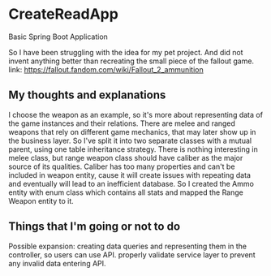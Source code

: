 # CreateReadApp
Basic Spring Boot Application


So I have been struggling with the idea for my pet project. And did not invent anything better than recreating the small piece of the fallout game.
link: https://fallout.fandom.com/wiki/Fallout_2_ammunition

My thoughts and explanations
--------------------
I choose the weapon as an example, so it's more about representing data of the game instances and their relations. There are melee and ranged weapons that rely on different game mechanics, that may later show up in the business layer. So I've split it into two separate classes with a mutual parent, using one table inheritance strategy. There is nothing interesting in melee class, but range weapon class should have caliber as the major source of its qualities. Caliber has too many properties and can't be included in weapon entity, cause it will create issues with repeating data and eventually will lead to an inefficient database. So I created the Ammo entity with enum class which contains all stats and mapped the Range Weapon entity to it.

Things that I'm going or not to do
--------------------
Possible expansion:
creating data queries and representing them in the controller, so users can use API.
properly validate service layer to prevent any invalid data entering API.
